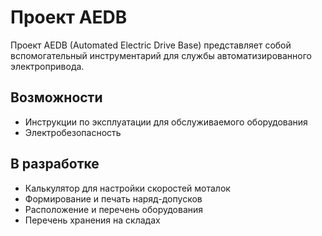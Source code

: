 # Проект AEDB

Проект AEDB (Automated Electric Drive Base) представляет собой вспомогательный инструментарий для службы автоматизированного электропривода. 

## Возможности

- Инструкции по эксплуатации для обслуживаемого оборудования
- Электробезопасность
  
## В разработке
- Калькулятор для настройки скоростей моталок
- Формирование и печать наряд-допусков
- Расположение и перечень оборудования
- Перечень хранения на складах
